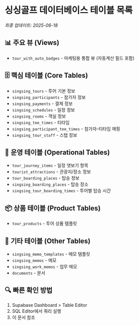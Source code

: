 # 싱싱골프 데이터베이스 테이블 목록
*최종 업데이트: 2025-06-18*

## 📊 주요 뷰 (Views)
- `tour_with_auto_badges` - 마케팅용 통합 뷰 (자동계산 필드 포함)

## 🗄️ 핵심 테이블 (Core Tables)
- `singsing_tours` - 투어 기본 정보
- `singsing_participants` - 참가자 정보
- `singsing_payments` - 결제 정보
- `singsing_schedules` - 일정 정보
- `singsing_rooms` - 객실 정보
- `singsing_tee_times` - 티타임
- `singsing_participant_tee_times` - 참가자-티타임 매핑
- `singsing_tour_staff` - 스탭 정보

## 🚀 운영 테이블 (Operational Tables)
- `tour_journey_items` - 일정 엿보기 항목
- `tourist_attractions` - 관광지/장소 정보
- `tour_boarding_places` - 탑승 정보
- `singsing_boarding_places` - 탑승 장소
- `singsing_tour_boarding_times` - 투어별 탑승 시간

## 📦 상품 테이블 (Product Tables)
- `tour_products` - 투어 상품 템플릿

## 📝 기타 테이블 (Other Tables)
- `singsing_memo_templates` - 메모 템플릿
- `singsing_memos` - 메모
- `singsing_work_memos` - 업무 메모
- `documents` - 문서

## 🔍 빠른 확인 방법
1. Supabase Dashboard > Table Editor
2. SQL Editor에서 쿼리 실행
3. 이 문서 참조
